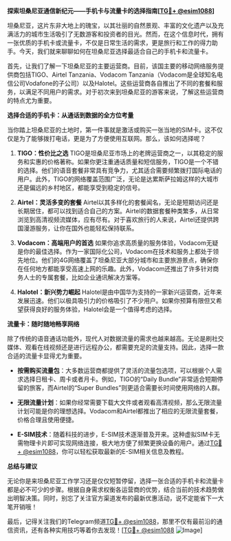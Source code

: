 **探索坦桑尼亚通信新纪元——手机卡与流量卡的选择指南[[TG💪+ @esim1088](https://t.me/s/esim1088)]**

坦桑尼亚，这片东非大地上的瑰宝，以其壮丽的自然景观、丰富的文化遗产以及充满活力的城市生活吸引了无数游客和投资者的目光。然而，在这个信息时代，拥有一张优质的手机卡或流量卡，不仅是日常生活的需求，更是旅行和工作的得力助手。今天，我们就来聊聊如何在坦桑尼亚选择最适合自己的手机卡和流量卡。

首先，让我们了解一下坦桑尼亚的主要运营商。目前，该国主要的移动网络服务提供商包括TIGO、Airtel Tanzania、Vodacom Tanzania（Vodacom是全球知名电信公司Vodafone的子公司）以及Halotel。这些运营商各自推出了不同的套餐和服务，以满足不同用户的需求。对于初次来到坦桑尼亚的游客来说，了解这些运营商的特点尤为重要。

**选择合适的手机卡：从通话到数据的全方位考量**

当你踏上坦桑尼亚的土地时，第一件事就是激活或购买一张当地的SIM卡。这不仅仅是为了能够拨打电话，更是为了方便使用互联网。那么，该如何选择呢？

1. **TIGO：性价比之选**
   TIGO是坦桑尼亚市场上的老牌运营商之一，以其稳定的服务和实惠的价格著称。如果你更注重通话质量和短信服务，TIGO是一个不错的选择。他们的语音套餐非常具有竞争力，尤其适合需要频繁拨打国际电话的用户。此外，TIGO的网络覆盖范围广泛，无论是达累斯萨拉姆这样的大城市还是偏远的乡村地区，都能享受到稳定的信号。

2. **Airtel：灵活多变的套餐**
   Airtel以其多样化的套餐闻名，无论是短期访问还是长期居住，都可以找到适合自己的方案。Airtel的数据套餐种类繁多，从日常浏览到高清视频流媒体，应有尽有。对于喜欢旅行的人来说，Airtel还提供跨国漫游服务，让你在国外也能轻松保持联系。

3. **Vodacom：高端用户的首选**
   如果你追求高质量的服务体验，Vodacom无疑是你的最佳选择。作为一家国际化公司，Vodacom在技术和服务上都处于领先地位。他们的4G网络覆盖了坦桑尼亚大部分城市和主要旅游景点，确保你在任何地方都能享受高速上网的乐趣。此外，Vodacom还推出了许多针对商务人士的专属套餐，比如企业通讯解决方案等。

4. **Halotel：新兴势力崛起**
   Halotel是由中国华为支持的一家新兴运营商，近年来发展迅速。他们以极具吸引力的价格吸引了不少用户。如果你预算有限但又希望获得良好的服务体验，Halotel会是一个值得考虑的选择。

**流量卡：随时随地畅享网络**

除了传统的语音通话功能外，现代人对数据流量的需求也越来越高。无论是刷社交媒体、观看在线视频还是进行远程办公，都需要充足的流量支持。因此，选择一款合适的流量卡显得尤为重要。

- **按需购买流量包**：大多数运营商都提供了灵活的流量包选项，可以根据个人需求选择日租卡、周卡或者月卡。例如，TIGO的“Daily Bundle”非常适合短期停留的旅客，而Airtel的“Super Bundles”则更适合需要长时间使用网络的人群。
  
- **无限流量计划**：如果你经常需要下载大文件或者观看高清视频，那么无限流量计划可能是你的理想选择。Vodacom和Airtel都推出了相应的无限流量套餐，价格合理且使用便捷。

- **E-SIM技术**：随着科技的进步，E-SIM技术逐渐普及开来。这种虚拟SIM卡无需物理卡片即可实现网络连接，极大地方便了频繁更换设备的用户。通过[TG💪+ @esim1088](https://t.me/s/esim1088)，你可以轻松获取最新的E-SIM相关信息及教程。

**总结与建议**

无论你是来坦桑尼亚工作学习还是仅仅短暂停留，选择一张合适的手机卡和流量卡都是必不可少的步骤。根据自身需求权衡各运营商的优势，结合当前的技术趋势做出明智决策。同时，别忘了关注官方渠道发布的最新优惠活动，说不定能省下一大笔开销哦！

最后，记得关注我们的Telegram频道[TG💪+ @esim1088](https://t.me/s/esim1088)，那里不仅有最前沿的通信资讯，还有各种实用技巧等着你去发现！[[TG💪+ @esim1088](https://t.me/s/esim1088) ![Image](https://i.postimg.cc/4NQfJmqS/Snipaste-2025-05-13-00-14-12.png)]